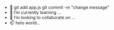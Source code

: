 - 👋 git add app.js
git commit -m "change message"
- 🌱 I’m currently learning ...
- 💞️ I’m looking to collaborate on ...
- 📫 helo world...

<!---
xxavier71/xxavier71 is a ✨ special ✨ repository because its `README.md` (this file) appears on your GitHub profile.
You can click the Preview link to take a look at your changes.
--->
